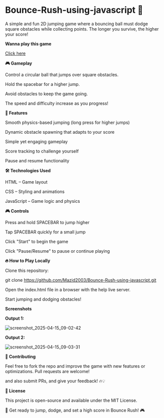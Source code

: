# Bounce-Rush-using-javascript 🥎

A simple and fun 2D jumping game where a bouncing ball must dodge square obstacles while collecting points. The longer you survive, the higher your score!

**Wanna play this game**

[Click here](https://bounce-rush-using-javascript.vercel.app/)

**🎮 Gameplay**

Control a circular ball that jumps over square obstacles.

Hold the spacebar for a higher jump.

Avoid obstacles to keep the game going.

The speed and difficulty increase as you progress!

**🚀 Features**

Smooth physics-based jumping (long press for higher jumps)

Dynamic obstacle spawning that adapts to your score

Simple yet engaging gameplay

Score tracking to challenge yourself

Pause and resume functionality

**🛠️ Technologies Used**

HTML – Game layout

CSS – Styling and animations

JavaScript – Game logic and physics

**🎮 Controls**

Press and hold SPACEBAR to jump higher

Tap SPACEBAR quickly for a small jump

Click "Start" to begin the game

Click "Pause/Resume" to pause or continue playing

**🔥 How to Play Locally**

Clone this repository:

git clone https://github.com/Mazid2003/Bounce-Rush-using-javascript.git

Open the index.html file in a browser with the help live server.

Start jumping and dodging obstacles!

**Screenshots**

**Output 1:**

![screenshot_2025-04-15_09-02-42](https://github.com/user-attachments/assets/ba5357e4-549b-4ff9-8b49-42f6ddf90382)

**Output 2:**

![screenshot_2025-04-15_09-03-31](https://github.com/user-attachments/assets/03e22872-a3a4-4a5d-ac9b-01f6b7882d4a)

**🤝 Contributing**

Feel free to fork the repo and improve the game with new features or optimizations. Pull requests are welcome!

and also submit PRs, and give your feedback! 🔥💡

**📜 License**

This project is open-source and available under the MIT License.

🚀 Get ready to jump, dodge, and set a high score in Bounce Rush! 🎮
